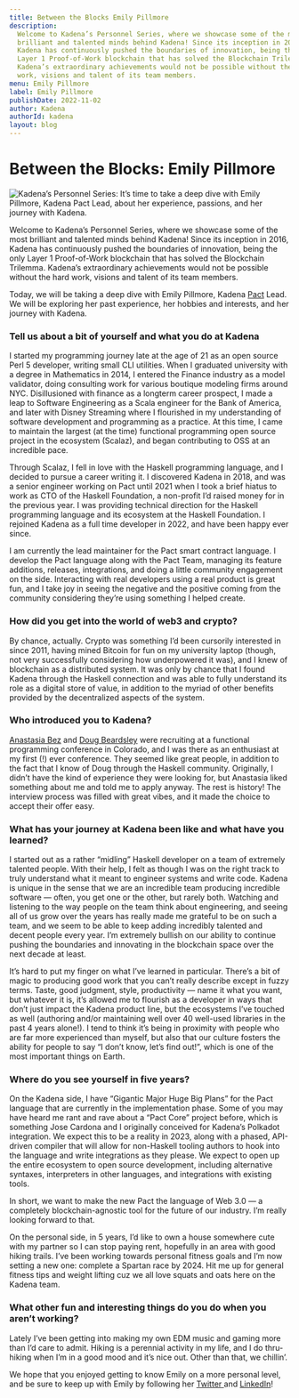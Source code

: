 ```yaml
---
title: Between the Blocks Emily Pillmore
description:
  Welcome to Kadena’s Personnel Series, where we showcase some of the most
  brilliant and talented minds behind Kadena! Since its inception in 2016,
  Kadena has continuously pushed the boundaries of innovation, being the only
  Layer 1 Proof-of-Work blockchain that has solved the Blockchain Trilemma.
  Kadena’s extraordinary achievements would not be possible without the hard
  work, visions and talent of its team members.
menu: Emily Pillmore
label: Emily Pillmore
publishDate: 2022-11-02
author: Kadena
authorId: kadena
layout: blog
---
```


# Between the Blocks: Emily Pillmore

![Kadena’s Personnel Series: It’s time to take a deep dive with Emily Pillmore, Kadena Pact Lead, about her experience, passions, and her journey with Kadena.](/assets/blog/1_E0pjo9TdWL-oq_XvbjC4xA.webp)

Welcome to Kadena’s Personnel Series, where we showcase some of the most
brilliant and talented minds behind Kadena! Since its inception in 2016, Kadena
has continuously pushed the boundaries of innovation, being the only Layer 1
Proof-of-Work blockchain that has solved the Blockchain Trilemma. Kadena’s
extraordinary achievements would not be possible without the hard work, visions
and talent of its team members.

Today, we will be taking a deep dive with Emily Pillmore, Kadena
[Pact](/docs/pact/beginner) Lead. We will be exploring her past experience, her
hobbies and interests, and her journey with Kadena.

### Tell us about a bit of yourself and what you do at Kadena

I started my programming journey late at the age of 21 as an open source Perl 5
developer, writing small CLI utilities. When I graduated university with a
degree in Mathematics in 2014, I entered the Finance industry as a model
validator, doing consulting work for various boutique modeling firms around NYC.
Disillusioned with finance as a longterm career prospect, I made a leap to
Software Engineering as a Scala engineer for the Bank of America, and later with
Disney Streaming where I flourished in my understanding of software development
and programming as a practice. At this time, I came to maintain the largest (at
the time) functional programming open source project in the ecosystem (Scalaz),
and began contributing to OSS at an incredible pace.

Through Scalaz, I fell in love with the Haskell programming language, and I
decided to pursue a career writing it. I discovered Kadena in 2018, and was a
senior engineer working on Pact until 2021 when I took a brief hiatus to work as
CTO of the Haskell Foundation, a non-profit I’d raised money for in the previous
year. I was providing technical direction for the Haskell programming language
and its ecosystem at the Haskell Foundation. I rejoined Kadena as a full time
developer in 2022, and have been happy ever since.

I am currently the lead maintainer for the Pact smart contract language. I
develop the Pact language along with the Pact Team, managing its feature
additions, releases, integrations, and doing a little community engagement on
the side. Interacting with real developers using a real product is great fun,
and I take joy in seeing the negative and the positive coming from the community
considering they’re using something I helped create.

### ​How did you get into the world of web3 and crypto?

By chance, actually. Crypto was something I’d been cursorily interested in since
2011, having mined Bitcoin for fun on my university laptop (though, not very
successfully considering how underpowered it was), and I knew of blockchain as a
distributed system. It was only by chance that I found Kadena through the
Haskell connection and was able to fully understand its role as a digital store
of value, in addition to the myriad of other benefits provided by the
decentralized aspects of the system.

### ​Who introduced you to Kadena?

[Anastasia Bez](./anastasia-bez-kadenas-new-chief-operations-officer-2022-09-09)
and [Doug Beardsley](https://medium.com/@mightybyte) were recruiting at a
functional programming conference in Colorado, and I was there as an enthusiast
at my first (!) ever conference. They seemed like great people, in addition to
the fact that I know of Doug through the Haskell community. Originally, I didn’t
have the kind of experience they were looking for, but Anastasia liked something
about me and told me to apply anyway. The rest is history! The interview process
was filled with great vibes, and it made the choice to accept their offer easy.

### What has your journey at Kadena been like and what have you learned?

I started out as a rather “midling” Haskell developer on a team of extremely
talented people. With their help, I felt as though I was on the right track to
truly understand what it meant to engineer systems and write code. Kadena is
unique in the sense that we are an incredible team producing incredible software
— often, you get one or the other, but rarely both. Watching and listening to
the way people on the team think about engineering, and seeing all of us grow
over the years has really made me grateful to be on such a team, and we seem to
be able to keep adding incredibly talented and decent people every year. I’m
extremely bullish on our ability to continue pushing the boundaries and
innovating in the blockchain space over the next decade at least.

It’s hard to put my finger on what I’ve learned in particular. There’s a bit of
magic to producing good work that you can’t really describe except in fuzzy
terms. Taste, good judgment, style, productivity — name it what you want, but
whatever it is, it’s allowed me to flourish as a developer in ways that don’t
just impact the Kadena product line, but the ecosystems I’ve touched as well
(authoring and/or maintaining well over 40 well-used libraries in the past 4
years alone!). I tend to think it’s being in proximity with people who are far
more experienced than myself, but also that our culture fosters the ability for
people to say “I don’t know, let’s find out!”, which is one of the most
important things on Earth.

### Where do you see yourself in five years?

On the Kadena side, I have “Gigantic Major Huge Big Plans” for the Pact language
that are currently in the implementation phase. Some of you may have heard me
rant and rave about a “Pact Core” project before, which is something Jose
Cardona and I originally conceived for Kadena’s Polkadot integration. We expect
this to be a reality in 2023, along with a phased, API-driven compiler that will
allow for non-Haskell tooling authors to hook into the language and write
integrations as they please. We expect to open up the entire ecosystem to open
source development, including alternative syntaxes, interpreters in other
languages, and integrations with existing tools.

In short, we want to make the new Pact the language of Web 3.0 — a completely
blockchain-agnostic tool for the future of our industry. I’m really looking
forward to that.

On the personal side, in 5 years, I’d like to own a house somewhere cute with my
partner so I can stop paying rent, hopefully in an area with good hiking trails.
I’ve been working towards personal fitness goals and I’m now setting a new one:
complete a Spartan race by 2024. Hit me up for general fitness tips and weight
lifting cuz we all love squats and oats here on the Kadena team.

### ​What other fun and interesting things do you do when you aren’t working?

Lately I’ve been getting into making my own EDM music and gaming more than I’d
care to admit. Hiking is a perennial activity in my life, and I do thru-hiking
when I’m in a good mood and it’s nice out. Other than that, we chillin’.

We hope that you enjoyed getting to know Emily on a more personal level, and be
sure to keep up with Emily by following her
[Twitter ](https://twitter.com/wafflepirate)and
[LinkedIn](https://github.com/emilypi)!
